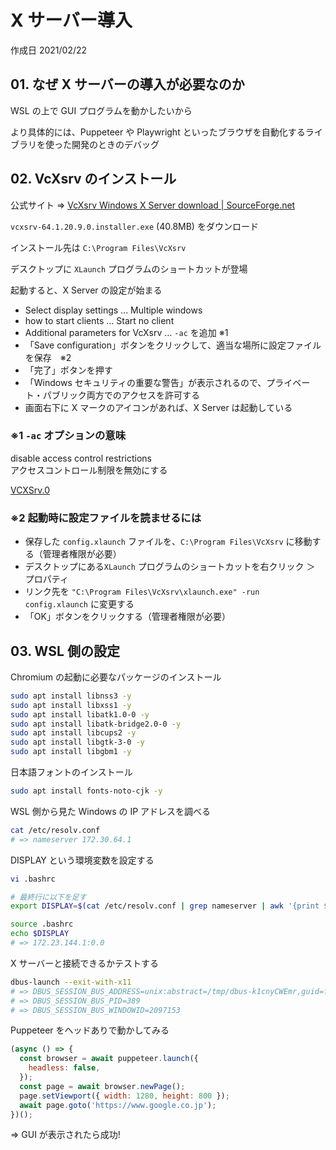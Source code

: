 # X サーバー導入

作成日 2021/02/22

## 01. なぜ X サーバーの導入が必要なのか

WSL の上で GUI プログラムを動かしたいから

より具体的には、Puppeteer や Playwright といったブラウザを自動化するライブラリを使った開発のときのデバッグ

## 02. VcXsrv のインストール

公式サイト => [VcXsrv Windows X Server download \| SourceForge\.net](https://sourceforge.net/projects/vcxsrv/)

`vcxsrv-64.1.20.9.0.installer.exe` (40.8MB) をダウンロード

インストール先は `C:\Program Files\VcXsrv`

デスクトップに `XLaunch` プログラムのショートカットが登場

起動すると、X Server の設定が始まる

- Select display settings ... Multiple windows
- how to start clients ... Start no client
- Additional parameters for VcXsrv ... `-ac` を追加 ※1
- 「Save configuration」ボタンをクリックして、適当な場所に設定ファイルを保存　※2
- 「完了」ボタンを押す
- 「Windows セキュリティの重要な警告」が表示されるので、プライベート・パブリック両方でのアクセスを許可する
- 画面右下に X マークのアイコンがあれば、X Server は起動している

### ※1 `-ac` オプションの意味

disable access control restrictions\
アクセスコントロール制限を無効にする

[VCXSrv\.0](https://gist.github.com/stowler/9921780)

### ※2 起動時に設定ファイルを読ませるには

- 保存した `config.xlaunch` ファイルを、`C:\Program Files\VcXsrv` に移動する（管理者権限が必要）
- デスクトップにある`XLaunch` プログラムのショートカットを右クリック ＞ プロパティ
- リンク先を `"C:\Program Files\VcXsrv\xlaunch.exe" -run config.xlaunch` に変更する
- 「OK」ボタンをクリックする（管理者権限が必要）

## 03. WSL 側の設定

Chromium の起動に必要なパッケージのインストール

```bash
sudo apt install libnss3 -y
sudo apt install libxss1 -y
sudo apt install libatk1.0-0 -y
sudo apt install libatk-bridge2.0-0 -y
sudo apt install libcups2 -y
sudo apt install libgtk-3-0 -y
sudo apt install libgbm1 -y
```

日本語フォントのインストール

```bash
sudo apt install fonts-noto-cjk -y
```

WSL 側から見た Windows の IP アドレスを調べる

```bash
cat /etc/resolv.conf
# => nameserver 172.30.64.1
```

DISPLAY という環境変数を設定する

```bash
vi .bashrc

# 最終行に以下を足す
export DISPLAY=$(cat /etc/resolv.conf | grep nameserver | awk '{print $2}'):0.0

source .bashrc
echo $DISPLAY
# => 172.23.144.1:0.0
```

X サーバーと接続できるかテストする

```bash
dbus-launch --exit-with-x11
# => DBUS_SESSION_BUS_ADDRESS=unix:abstract=/tmp/dbus-k1cnyCWEmr,guid=fef79a89645d66bb9253f6356033aac6
# => DBUS_SESSION_BUS_PID=389
# => DBUS_SESSION_BUS_WINDOWID=2097153
```

Puppeteer をヘッドありで動かしてみる

```javascript
(async () => {
  const browser = await puppeteer.launch({
    headless: false,
  });
  const page = await browser.newPage();
  page.setViewport({ width: 1280, height: 800 });
  await page.goto('https://www.google.co.jp');
})();
```

=> GUI が表示されたら成功!
